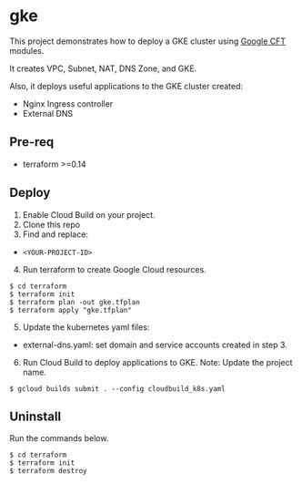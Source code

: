 # gke
This project demonstrates how to deploy a GKE cluster using [Google CFT](https://github.com/GoogleCloudPlatform/cloud-foundation-toolkit/blob/master/docs/terraform.md) modules.

It creates VPC, Subnet, NAT, DNS Zone, and GKE.

Also, it deploys useful applications to the GKE cluster created:
- Nginx Ingress controller
- External DNS

## Pre-req
- terraform >=0.14

## Deploy

1. Enable Cloud Build on your project.
2. Clone this repo
3. Find and replace:
- `<YOUR-PROJECT-ID>`

4. Run terraform to create Google Cloud resources.
```
$ cd terraform
$ terraform init
$ terraform plan -out gke.tfplan
$ terraform apply "gke.tfplan"
```
5. Update the kubernetes yaml files:
- external-dns.yaml: set domain and service accounts created in step 3.

6. Run Cloud Build to deploy applications to GKE. 
Note: Update the project name.
```
$ gcloud builds submit . --config cloudbuild_k8s.yaml
```

## Uninstall
Run the commands below.
```
$ cd terraform
$ terraform init
$ terraform destroy
```
